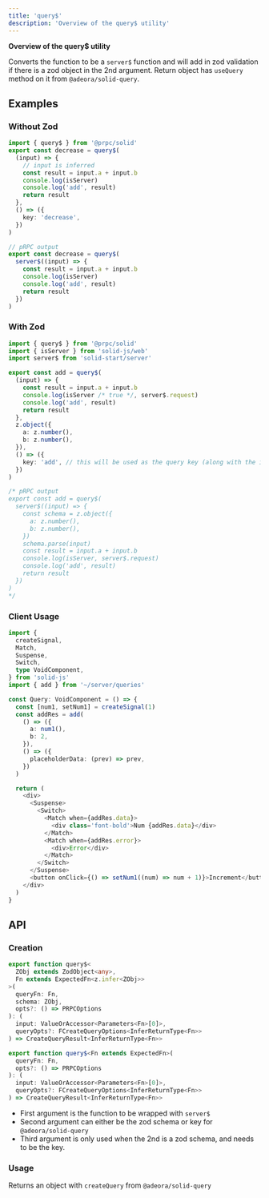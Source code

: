 ```yaml
---
title: 'query$'
description: 'Overview of the query$ utility'
---
```


**Overview of the query$ utility**

Converts the function to be a `server$` function and will add in zod validation if there is a zod object in the 2nd argument. Return object has `useQuery` method on it from `@adeora/solid-query`.

## Examples

### Without Zod

```ts
import { query$ } from '@prpc/solid'
export const decrease = query$(
  (input) => {
    // input is inferred
    const result = input.a + input.b
    console.log(isServer)
    console.log('add', result)
    return result
  },
  () => ({
    key: 'decrease',
  })
)

// pRPC output
export const decrease = query$(
  server$((input) => {
    const result = input.a + input.b
    console.log(isServer)
    console.log('add', result)
    return result
  })
)
```

### With Zod

```ts
import { query$ } from '@prpc/solid'
import { isServer } from 'solid-js/web'
import server$ from 'solid-start/server'

export const add = query$(
  (input) => {
    const result = input.a + input.b
    console.log(isServer /* true */, server$.request)
    console.log('add', result)
    return result
  },
  z.object({
    a: z.number(),
    b: z.number(),
  }),
  () => ({
    key: 'add', // this will be used as the query key (along with the input), for tanstack query
  })
)

/* pRPC output
export const add = query$(
  server$((input) => {
    const schema = z.object({
      a: z.number(),
      b: z.number(),
    })
    schema.parse(input)
    const result = input.a + input.b
    console.log(isServer, server$.request)
    console.log('add', result)
    return result
  })
)
*/
```

### Client Usage

```ts
import {
  createSignal,
  Match,
  Suspense,
  Switch,
  type VoidComponent,
} from 'solid-js'
import { add } from '~/server/queries'

const Query: VoidComponent = () => {
  const [num1, setNum1] = createSignal(1)
  const addRes = add(
    () => ({
      a: num1(),
      b: 2,
    }),
    () => ({
      placeholderData: (prev) => prev,
    })
  )

  return (
    <div>
      <Suspense>
        <Switch>
          <Match when={addRes.data}>
            <div class='font-bold'>Num {addRes.data}</div>
          </Match>
          <Match when={addRes.error}>
            <div>Error</div>
          </Match>
        </Switch>
      </Suspense>
      <button onClick={() => setNum1((num) => num + 1)}>Increment</button>
    </div>
  )
}
```

## API

### Creation

```ts
export function query$<
  ZObj extends ZodObject<any>,
  Fn extends ExpectedFn<z.infer<ZObj>>
>(
  queryFn: Fn,
  schema: ZObj,
  opts?: () => PRPCOptions
): (
  input: ValueOrAccessor<Parameters<Fn>[0]>,
  queryOpts?: FCreateQueryOptions<InferReturnType<Fn>>
) => CreateQueryResult<InferReturnType<Fn>>

export function query$<Fn extends ExpectedFn>(
  queryFn: Fn,
  opts?: () => PRPCOptions
): (
  input: ValueOrAccessor<Parameters<Fn>[0]>,
  queryOpts?: FCreateQueryOptions<InferReturnType<Fn>>
) => CreateQueryResult<InferReturnType<Fn>>
```

- First argument is the function to be wrapped with `server$`
- Second argument can either be the zod schema or key for `@adeora/solid-query`
- Third argument is only used when the 2nd is a zod schema, and needs to be the key.

### Usage

Returns an object with `createQuery` from `@adeora/solid-query`
